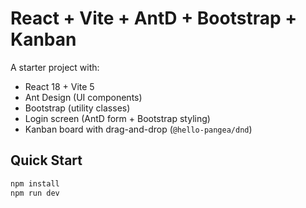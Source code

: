 # React + Vite + AntD + Bootstrap + Kanban

A starter project with:

- React 18 + Vite 5
- Ant Design (UI components)
- Bootstrap (utility classes)
- Login screen (AntD form + Bootstrap styling)
- Kanban board with drag-and-drop (`@hello-pangea/dnd`)

## Quick Start

```bash
npm install
npm run dev
```
